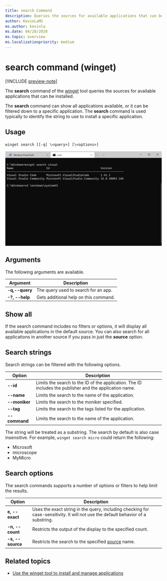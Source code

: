 ```yaml
---
title: search Command
description: Queries the sources for available applications that can be installed
author: KevinLaMS
ms.author: kevinla
ms.date: 04/28/2020
ms.topic: overview
ms.localizationpriority: medium
---
```


# search command (winget)

[!INCLUDE [preview-note](../../includes/package-manager-preview.md)]

The **search** command of the [winget](index.md) tool queries the sources for available applications that can be installed.  

The **search** command can show all applications available, or it can be filtered down to a specific application. The **search** command is used typically to identify the string to use to install a specific application.

## Usage

`winget search [[-q] \<query>] [\<options>]`

![search](images\search.png)

## Arguments

The following arguments are available.

| Argument  | Description |
 --------------|-------------|
| **-q,--query** |  The query used to search for an app. |
| **-?, --help** |  Gets additional help on this command. |

## Show all

If the search command includes no filters or options, it will display all available applications in the default source. You can also search for all applications in another source if you pass in just the **source** option.

## Search strings

Search strings can be filtered with the following options.

| Option  | Description |
 --------------|-------------|
| **--id**        |   Limits the search to the ID of the application. The ID includes the publisher and the application name. |
| **--name**      |  Limits the search to the name of the application. |
| **--moniker**  |    Limits the search to the moniker specified. |
|  **--tag**    |  Limits the search to the tags listed for the application. |
| **--command**   |   Limits the search to the name of the application. |

The string will be treated as a substring. The search by default is also case insensitive. For example, `winget search micro` could return the following:

* Microsoft
* microscope
* MyMicro

## Search options

The search commands supports a number of options or filters to help limit the results.

| Option  | Description |
 --------------|-------------|
| **e, --exact**  |     Uses the exact string in the query, including checking for case-sensitivity. It will not use the default behavior of a substring.  |  
| **-n, --count**      |  Restricts the output of the display to the specified count. |
| **-s, --source**     |  Restricts the search to the specified [source](source.md) name.  |

## Related topics

* [Use the winget tool to install and manage applications](index.md)
